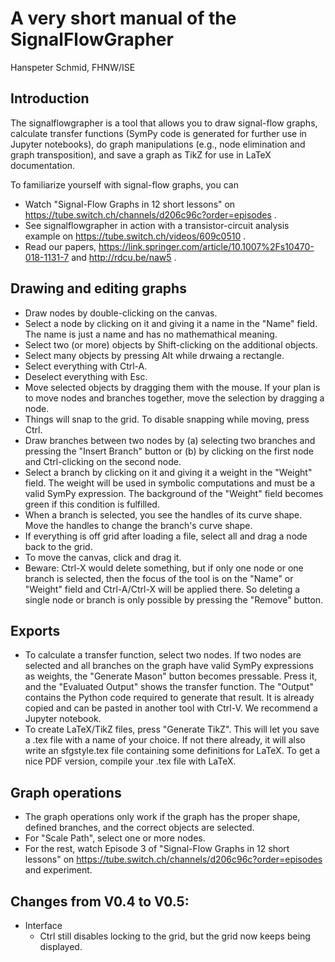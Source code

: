 # A very short manual of the SignalFlowGrapher

Hanspeter Schmid, FHNW/ISE

## Introduction

The signalflowgrapher is a tool that allows you to draw signal-flow graphs, calculate transfer functions (SymPy code is generated for further use in Jupyter notebooks), do graph manipulations (e.g., node elimination and graph transposition), and save a graph as TikZ for use in LaTeX documentation.

To familiarize yourself with signal-flow graphs, you can
- Watch "Signal-Flow Graphs in 12 short lessons" on https://tube.switch.ch/channels/d206c96c?order=episodes .
- See signalflowgrapher in action with a transistor-circuit analysis example on https://tube.switch.ch/videos/609c0510 .
- Read our papers, https://link.springer.com/article/10.1007%2Fs10470-018-1131-7 and http://rdcu.be/naw5 .

## Drawing and editing graphs

- Draw nodes by double-clicking on the canvas. 
- Select a node by clicking on it and giving it a name in the "Name" field. The name is just a name and has no mathemathical meaning.
- Select two (or more) objects by Shift-clicking on the additional objects.
- Select many objects by pressing Alt while drwaing a rectangle.
- Select everything with Ctrl-A.
- Deselect everything with Esc.
- Move selected objects by dragging them with the mouse. If your plan is to move nodes and branches together, move the selection by dragging a node.
- Things will snap to the grid. To disable snapping while moving, press Ctrl.
- Draw branches between two nodes by (a) selecting two branches and pressing the "Insert Branch" button or (b) by clicking on the first node and Ctrl-clicking on the second node.
- Select a branch by clicking on it and giving it a weight in the "Weight" field. The weight will be used in symbolic computations and must be a valid SymPy expression. The background of the "Weight" field becomes green if this condition is fulfilled.
- When a branch is selected, you see the handles of its curve shape. Move the handles to change the branch's curve shape.
- If everything is off grid after loading a file, select all and drag a node back to the grid.
- To move the canvas, click and drag it.
- Beware: Ctrl-X would delete something, but if only one node or one branch is selected, then the focus of the tool is on the "Name" or "Weight" field and Ctrl-A/Ctrl-X will be applied there. So deleting a single node or branch is only possible by pressing the "Remove" button.

## Exports

- To calculate a transfer function, select two nodes. If two nodes are selected and all branches on the graph have valid SymPy expressions as weights, the "Generate Mason" button becomes pressable. Press it, and the "Evaluated Output" shows the transfer function. The "Output" contains the Python code required to generate that result. It is already copied and can be pasted in another tool with Ctrl-V. We recommend a Jupyter notebook.
- To create LaTeX/TikZ files, press "Generate TikZ". This will let you save a .tex file with a name of your choice. If not there already, it will also write an sfgstyle.tex file containing some definitions for LaTeX. To get a nice PDF version, compile your .tex file with LaTeX.

## Graph operations

- The graph operations only work if the graph has the proper shape, defined branches, and the correct objects are selected.
- For "Scale Path", select one or more nodes.
- For the rest, watch Episode 3 of "Signal-Flow Graphs in 12 short lessons" on https://tube.switch.ch/channels/d206c96c?order=episodes and experiment.

## Changes from V0.4 to V0.5:

- Interface
  - Ctrl still disables locking to the grid, but the grid now keeps being displayed. 

